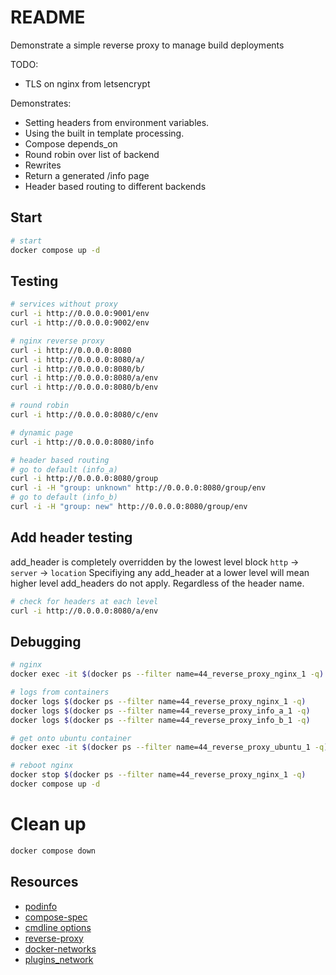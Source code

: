 # README
Demonstrate a simple reverse proxy to manage build deployments

TODO: 
* TLS on nginx from letsencrypt

Demonstrates:
* Setting headers from environment variables.
* Using the built in template processing.
* Compose depends_on
* Round robin over list of backend
* Rewrites
* Return a generated /info page
* Header based routing to different backends

## Start
```sh
# start 
docker compose up -d
```

## Testing
```sh
# services without proxy
curl -i http://0.0.0.0:9001/env          
curl -i http://0.0.0.0:9002/env

# nginx reverse proxy
curl -i http://0.0.0.0:8080
curl -i http://0.0.0.0:8080/a/
curl -i http://0.0.0.0:8080/b/
curl -i http://0.0.0.0:8080/a/env
curl -i http://0.0.0.0:8080/b/env

# round robin
curl -i http://0.0.0.0:8080/c/env

# dynamic page
curl -i http://0.0.0.0:8080/info

# header based routing
# go to default (info_a)
curl -i http://0.0.0.0:8080/group
curl -i -H "group: unknown" http://0.0.0.0:8080/group/env   
# go to default (info_b)
curl -i -H "group: new" http://0.0.0.0:8080/group/env     
```

## Add header testing
add_header is completely overridden by the lowest level block 
`http` -> `server` -> `location`
Specifiying any add_header at a lower level will mean higher level add_headers do not apply.  Regardless of the header name.

```sh
# check for headers at each level
curl -i http://0.0.0.0:8080/a/env
```

## Debugging
```sh
# nginx
docker exec -it $(docker ps --filter name=44_reverse_proxy_nginx_1 -q) /bin/sh   

# logs from containers
docker logs $(docker ps --filter name=44_reverse_proxy_nginx_1 -q)
docker logs $(docker ps --filter name=44_reverse_proxy_info_a_1 -q)
docker logs $(docker ps --filter name=44_reverse_proxy_info_b_1 -q)

# get onto ubuntu container
docker exec -it $(docker ps --filter name=44_reverse_proxy_ubuntu_1 -q) /bin/sh

# reboot nginx
docker stop $(docker ps --filter name=44_reverse_proxy_nginx_1 -q) 
docker compose up -d
```

# Clean up
```sh
docker compose down
```

## Resources
* [podinfo](https://github.com/stefanprodan/podinfo)  
* [compose-spec](https://github.com/compose-spec/compose-spec/blob/master/spec.md)  
* [cmdline options](https://github.com/stefanprodan/podinfo/blob/master/charts/podinfo/templates/deployment.yaml)  
* [reverse-proxy](https://phoenixnap.com/kb/docker-nginx-reverse-proxy)  
* [docker-networks](https://docs.docker.com/network/)  
* [plugins_network](https://docs.docker.com/engine/extend/plugins_network/)  








